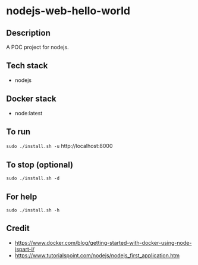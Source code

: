 # nodejs-web-hello-world

## Description
A POC project for nodejs.

## Tech stack
- nodejs

## Docker stack
- node:latest

## To run
`sudo ./install.sh -u`
http://localhost:8000

## To stop (optional)
`sudo ./install.sh -d`

## For help
`sudo ./install.sh -h`

## Credit
- https://www.docker.com/blog/getting-started-with-docker-using-node-jspart-i/
- https://www.tutorialspoint.com/nodejs/nodejs_first_application.htm
